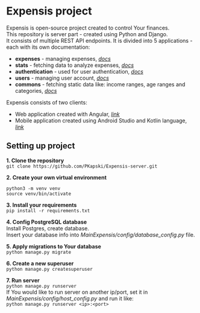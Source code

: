 # **Expensis project**
Expensis is open-source project created to control Your finances.  
This repository is server part - created using Python and Django.  
It consists of multiple REST API endpoints. It is divided into 5 applications - each with its own documentation:
* **expenses** - managing expenses, [*docs*](https://github.com/PKapski/Expensis-server/tree/development/expenses#expenses)
* **stats** - fetching data to analyze expenses, [*docs*](https://github.com/PKapski/Expensis-server/tree/development/stats#stats)
* **authentication** - used for user authentication, [*docs*](https://github.com/PKapski/Expensis-server/tree/development/authentication#authentication)
* **users** - managing user account, [*docs*](https://github.com/PKapski/Expensis-server/tree/development/users#users)
* **commons** - fetching static data like: income ranges, age ranges and categories, [*docs*](https://github.com/PKapski/Expensis-server/tree/development/commons#commons)

Expensis consists of two clients:
* Web application created with Angular, [*link*](https://github.com/PKapski/Expensis-web-client)
* Mobile application created using Android Studio and Kotlin language, [*link*](https://github.com/PKapski/Expensis-mobile)

## Setting up project

**1. Clone the repository**  
`git clone https://github.com/PKapski/Expensis-server.git`

**2. Create your own virtual environment**
```
python3 -m venv venv
source venv/bin/activate
```
**3. Install your requirements**  
`pip install -r requirements.txt`

**4. Config PostgreSQL database**  
Install Postgres, create database.  
Insert your database info into *MainExpensis/config/database_config.py* file.

**5. Apply migrations to Your database**  
`python manage.py migrate`

**6. Create a new superuser**  
`python manage.py createsuperuser`

**7. Run server**  
`python manage.py runserver`  
If You would like to run server on another ip/port, set it in *MainExpensis/config/host_config.py* and run it like:  
`python manage.py runserver <ip>:<port>`
